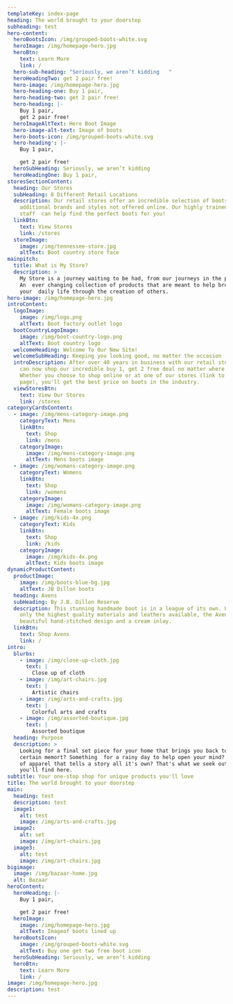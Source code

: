 ```yaml
---
templateKey: index-page
heading: The world brought to your doorstep
subheading: test
hero-content:
  heroBootsIcon: /img/grouped-boots-white.svg
  heroImage: /img/homepage-hero.jpg
  heroBtn:
    text: Learn More
    link: /
  hero-sub-heading: "Seriously, we aren’t kidding   "
  heroHeadingTwo: get 2 pair free!
  hero-image: /img/homepage-hero.jpg
  hero-heading-one: Buy 1 pair,
  hero-heading-two: get 2 pair free!
  hero-heading: |-
    Buy 1 pair,
    get 2 pair free!
  heroImageAltText: Hero Boot Image
  hero-image-alt-text: Image of boots
  hero-boots-icon: /img/grouped-boots-white.svg
  hero-heading': |-
    Buy 1 pair,

    get 2 pair free!
  heroSubHeading: Seriously, we aren’t kidding
  heroHeadingOne: Buy 1 pair,
storesSectionContent:
  heading: Our Stores
  subHeading: 8 Different Retail Locations
  description: Our retail stores offer an incredible selection of boots, with many
    additional brands and styles not offered online. Our highly trained sales
    staff  can help find the perfect boots for you!
  linkBtn:
    text: View Stores
    link: /stores
  storeImage:
    image: /img/tennessee-store.jpg
    altText: Boot country store face
mainpitch:
  title: What is My Store?
  description: >
    My Store is a journey waiting to be had, from our journeys in the past.
    An  ever changing collection of products that are meant to help broaden
    your  daily life through the creation of others.
hero-image: /img/homepage-hero.jpg
introContent:
  logoImage:
    image: /img/logo.png
    altText: Boot factory outlet logo
  bootCountryLogoImage:
    image: /img/boot-country-logo.png
    altText: Boot country logo
  welcomeHeading: Welcome To Our New Site!
  welcomeSubHeading: Keeping you looking good, no matter the occasion
  introDescription: After over 40 years in business with our retail stores, you
    can now shop our incredible buy 1, get 2 free deal no matter where you are.
    Whether you choose to shop online or at one of our stores (link to stores
    page), you'll get the best price on boots in the industry.
  viewStoresBtn:
    text: View Our Stores
    link: /stores
categoryCardsContent:
  - image: /img/mens-category-image.png
    categoryText: Mens
    linkBtn:
      text: Shop
      link: /mens
    categoryImage:
      image: /img/mens-category-image.png
      altText: Mens boots image
  - image: /img/womans-category-image.png
    categoryText: Womens
    linkBtn:
      text: Shop
      link: /womens
    categoryImage:
      image: /img/womans-category-image.png
      altText: Female boots image
  - image: /img/kids-4x.png
    categoryText: Kids
    linkBtn:
      text: Shop
      link: /kids
    categoryImage:
      image: /img/kids-4x.png
      altText: Kids boots image
dynamicProductContent:
  productImage:
    image: /img/boots-blue-bg.jpg
    altText: JB Dillon boots
  heading: Avens
  subHeading: By J.B. Dillon Reserve
  description: This stunning handmade boot is in a league of its own. Utilizing
    only the highest quality materials and leathers available, the Avens has a
    beautiful hand-stitched design and a cream inlay.
  linkBtn:
    text: Shop Avens
    link: /
intro:
  blurbs:
    - image: /img/close-up-cloth.jpg
      text: |
        Close up of cloth
    - image: /img/art-chairs.jpg
      text: |
        Artistic chairs
    - image: /img/arts-and-crafts.jpg
      text: |
        Colorful arts and crafts
    - image: /img/assorted-boutique.jpg
      text: |
        Assorted boutique
  heading: Purpose
  description: >
    Looking for a final set piece for your home that brings you back to a
    certain memort? Something  for a rainy day to help open your mind? A piece
    of apparel that tells a story all it's own? That's what we seek out and hope
    you'll find here.
subtitle: Your one-stop shop for unique products you'll love
title: The world brought to your doorstep
main:
  heading: test
  description: test
  image1:
    alt: test
    image: /img/arts-and-crafts.jpg
  image2:
    alt: set
    image: /img/art-chairs.jpg
  image3:
    alt: test
    image: /img/art-chairs.jpg
bigimage:
  image: /img/bazaar-home.jpg
  alt: Bazaar
heroContent:
  heroHeading: |-
    Buy 1 pair,

    get 2 pair free!
  heroImage:
    image: /img/homepage-hero.jpg
    altText: Imageof boots lined up
  heroBootsIcon:
    image: /img/grouped-boots-white.svg
    altText: Buy one get two free boot icon
  heroSubHeading: Seriously, we aren’t kidding
  heroBtn:
    text: Learn More
    link: /
image: /img/homepage-hero.jpg
description: test
---
```

